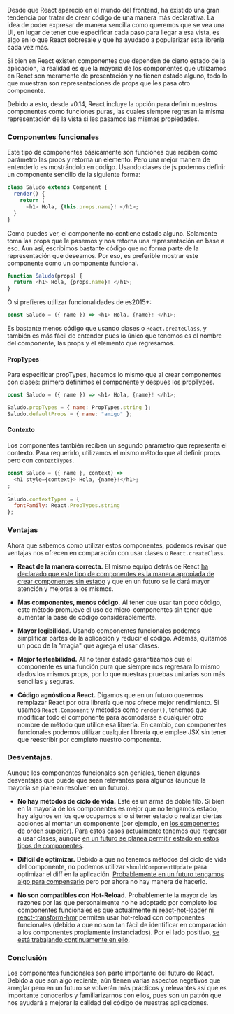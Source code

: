 [//]: # "title   - React: Componentes funcionales puros "
[//]: # "tags    - javascript, react, es2015+           "
[//]: # "id      - 05                                   "
[//]: # "date    - 2016.03.09                           "
[//]: # "url     - react-componentes-funcionales-puros  "
[//]: # "excerpt - Aprende a crear componentes presentacionales de la manera correcta y mejora tu código de react con componentes puros. "

Desde que React apareció en el mundo del frontend, ha existido una gran tendencia por tratar de crear código de una manera más declarativa. La idea de poder expresar de manera sencilla como queremos que se vea una UI, en lugar de tener que especificar cada paso para llegar a esa vista, es algo en lo que React sobresale y que ha ayudado a popularizar esta librería cada vez más.

Si bien en React existen componentes que dependen de cierto estado de la aplicación, la realidad es que la mayoría de los componentes que utilizamos en React son meramente de presentación y no tienen estado alguno, todo lo que muestran son representaciones de props que les pasa otro componente.

Debido a esto, desde v0.14, React incluye la opción para definir nuestros componentes como funciones puras, las cuales siempre regresan la misma representación de la vista si les pasamos las mismas propiedades.

### Componentes funcionales

Este tipo de componentes básicamente son funciones que reciben como parámetro las props y retorna un elemento. Pero una mejor manera de entenderlo es mostrándolo en código. Usando clases de js podemos definir un componente sencillo de la siguiente forma:

```js
class Saludo extends Component {
  render() {
    return (
      <h1> Hola, {this.props.name}! </h1>;
  }
}
```

Como puedes ver, el componente no contiene estado alguno. Solamente toma las props que le pasemos y nos retorna una representación en base a eso. Aun así, escribimos bastante código que no forma parte de la representación que deseamos. Por eso, es preferible mostrar este componente como un componente funcional.

```js
function Saludo(props) {
  return <h1> Hola, {props.name}! </h1>;
}
```

O si prefieres utilizar funcionalidades de es2015+:

```js
const Saludo = ({ name }) => <h1> Hola, {name}! </h1>;
```

Es bastante menos código que usando clases o `React.createClass`, y también es más fácil de entender pues lo único que tenemos es el nombre del componente, las props y el elemento que regresamos.

#### PropTypes

Para especificar propTypes, hacemos lo mismo que al crear componentes con clases: primero definimos el componente y después los propTypes.

```js
const Saludo = ({ name }) => <h1> Hola, {name}! </h1>;

Saludo.propTypes = { name: PropTypes.string };
Saludo.defaultProps = { name: "amigo" };
```

#### Contexto

Los componentes también reciben un segundo parámetro que representa el contexto. Para requerirlo, utilizamos el mismo método que al definir props pero con `contextTypes`.

```js
const Saludo = ({ name }, context) =>
  <h1 style={context}> Hola, {name}!</h1>;
;
...
Saludo.contextTypes = {
  fontFamily: React.PropTypes.string
};
```

### Ventajas

Ahora que sabemos como utilizar estos componentes, podemos revisar que ventajas nos ofrecen en comparación con usar clases o `React.createClass`.

- **React de la manera correcta.** El mismo equipo detrás de React [ha declarado que este tipo de componentes es la manera apropiada de crear componentes sin estado](https://facebook.github.io/react/docs/reusable-components.html) y que en un futuro se le dará mayor atención y mejoras a los mismos.

- **Mas componentes, menos código.** Al tener que usar tan poco código, este método promueve el uso de micro-componentes sin tener que aumentar la base de código considerablemente.

- **Mayor legibilidad.** Usando componentes funcionales podemos simplificar partes de la aplicación y reducir el código. Además, quitamos un poco de la "magia" que agrega el usar clases.

- **Mejor testeabilidad.** Al no tener estado garantizamos que el componente es una función pura que siempre nos regresara lo mismo dados los mismos props, por lo que nuestras pruebas unitarias son más sencillas y seguras.

- **Código agnóstico a React.** Digamos que en un futuro queremos remplazar React por otra librería que nos ofrece mejor rendimiento. Si usamos `React.Component` y métodos como `render()`, tenemos que modificar todo el componente para acomodarse a cualquier otro nombre de método que utilice esa librería. En cambio, con componentes funcionales podemos utilizar cualquier librería que emplee JSX sin tener que reescribir por completo nuestro componente.

### Desventajas.

Aunque los componentes funcionales son geniales, tienen algunas desventajas que puede que sean relevantes para algunos (aunque la mayoría se planean resolver en un futuro).

- **No hay métodos de ciclo de vida.** Este es un arma de doble filo. Si bien en la mayoría de los componentes es mejor que no tengamos estado, hay algunos en los que ocupamos si o si tener estado o realizar ciertas acciones al montar un componente (por ejemplo, en [los componentes de orden superior](http://yayu.dev/componentes-de-orden-superior/)). Para estos casos actualmente tenemos que regresar a usar clases, aunque [en un futuro se planea permitir estado en estos tipos de componentes](https://twitter.com/sebmarkbage/status/658713924607606784).

- **Difícil de optimizar.** Debido a que no tenemos métodos del ciclo de vida del componente, no podemos utilizar `shouldComponentUpdate` para optimizar el diff en la aplicación. [Probablemente en un futuro tengamos algo para compensarlo](https://github.com/facebook/react/issues/5677#issuecomment-165457596) pero por ahora no hay manera de hacerlo.

- **No son compatibles con Hot-Reload.** Probablemente la mayor de las razones por las que personalmente no he adoptado por completo los componentes funcionales es que actualmente ni [react-hot-loader](https://github.com/gaearon/react-hot-loader) ni [react-transform-hmr](https://github.com/gaearon/react-transform-hmr) permiten usar hot-reload con componentes funcionales (debido a que no son tan fácil de identificar en comparación a los componentes propiamente instanciados). Por el lado positivo, [se está trabajando continuamente en ello](https://github.com/gaearon/babel-plugin-react-transform/issues/57).

### Conclusión

Los componentes funcionales son parte importante del futuro de React. Debido a que son algo reciente, aún tienen varias aspectos negativos que arreglar pero en un futuro se volverán más prácticos y relevantes así que es importante conocerlos y familiarizarnos con ellos, pues son un patrón que nos ayudará a mejorar la calidad del código de nuestras aplicaciones.
